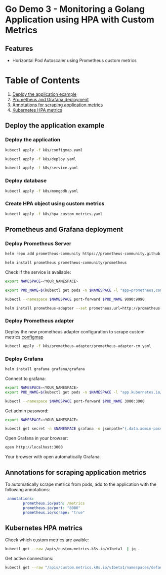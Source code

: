 # Go Demo 3 - Monitoring a Golang Application using HPA with Custom Metrics

## Features

- Horizontal Pod Autoscaler using Prometheus custom metrics 

# Table of Contents
1. [Deploy the application example](#deploy-the-application-example)
2. [Prometheus and Grafana deployment](#prometheus-and-grafana-deployment)
3. [Annotations for scraping application metrics](#annotations-for-scraping-application-metrics)
4. [Kubernetes HPA metrics](#kubernetes-hpa-metrics)

## Deploy the application example

### Deploy the application

```sh
kubectl apply -f k8s/configmap.yaml

kubectl apply -f k8s/deploy.yaml

kubectl apply -f k8s/service.yaml
```

### Deploy database

```sh
kubectl apply -f k8s/mongodb.yaml
```

### Create HPA object using custom metrics

```sh
kubectl apply -f k8s/hpa_custom_metrics.yaml
```

## Prometheus and Grafana deployment

### Deploy Prometheus Server
```sh
helm repo add prometheus-community https://prometheus-community.github.io/helm-charts

helm install prometheus prometheus-community/prometheus
```

Check if the service is available:

```sh
export NAMESPACE=<YOUR_NAMESPACE>

export POD_NAME=$(kubectl get pods -n $NAMESPACE -l "app=prometheus,component=server" -o jsonpath="{.items[0].metadata.name}")

kubectl --namespace $NAMESPACE port-forward $POD_NAME 9090:9090
```

```sh
helm install prometheus-adapter --set prometheus.url=http://prometheus-server.default.svc --set prometheus.port=80  prometheus-community/prometheus-adapter
```

### Deploy Prometheus adapter

Deploy the new prometheus adapter configuration to scrape custom metrics [configmap](k8s/prometheus-adapter/prometheus-adapter-cm.yaml)

```sh
kubectl apply -f k8s/prometheus-adapter/prometheus-adapter-cm.yaml
```

### Deploy Grafana

```sh
helm install grafana grafana/grafana
```

Connect to grafana:

```sh
export NAMESPACE=<YOUR_NAMESPACE>
export POD_NAME=$(kubectl get pods -n $NAMESPACE -l "app.kubernetes.io/name=grafana" -o jsonpath="{.items[0].metadata.name}")

kubectl --namespace $NAMESPACE port-forward $POD_NAME 3000:3000

```

Get admin password:

```sh
export NAMESPACE=<YOUR_NAMESPACE>

kubectl get secret -n $NAMESPACE grafana -o jsonpath="{.data.admin-password}" | base64 --decode ; echo
```

Open Grafana in your browser:

```sh
open http://localhost:3000
```

Your browser with open automatically Grafana.

## Annotations for scraping application metrics

To automatically scrape metrics from pods, add to the application with the following annotations:

```yaml
 annotations:
        prometheus.io/path: /metrics
        prometheus.io/port: "8080"
        prometheus.io/scrape: "true"
```

## Kubernetes HPA metrics

Check which custom metrics are avaible:

```sh
kubectl get --raw /apis/custom.metrics.k8s.io/v1beta1  | jq .
```

Get active connections:

```sh
kubectl get --raw "/apis/custom.metrics.k8s.io/v1beta1/namespaces/default/pods/*/active_connections"  | jq
```